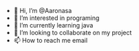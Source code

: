 - 👋 Hi, I’m @Aaronasa
- 👀 I’m interested in programing
- 🌱 I’m currently learning java 
- 💞️ I’m looking to collaborate on my project
- 📫 How to reach me email

<!---
Aaronasa/Aaronasa is a ✨ special ✨ repository because its `README.md` (this file) appears on your GitHub profile.
You can click the Preview link to take a look at your changes.
--->

